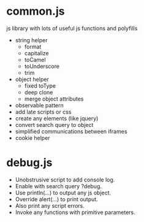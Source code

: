# common.js
js library with lots of useful js functions and polyfills
- string helper
  - format
  - capitalize
  - toCamel
  - toUnderscore
  - trim
- object helper
  - fixed toType
  - deep clone
  - merge object attributes
- observable pattern
- add late scripts or css 
- create any elements (like jquery)
- convert search query to object
- simplified communications between iframes
- cookie helper

# debug.js
- Unobstrusive script to add console log. 
- Enable with search query ?debug. 
- Use println(...) to output any js object.
- Override alert(...) to print output.
- Also print any script errors.
- Invoke any functions with primitive parameters.
